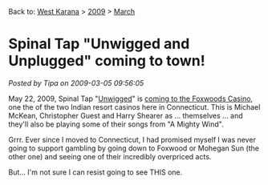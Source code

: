 Back to: [West Karana](/posts/westkarana.md) > [2009](/posts/2009/westkarana.md) > [March](./westkarana.md)
# Spinal Tap "Unwigged and Unplugged" coming to town!

*Posted by Tipa on 2009-03-05 09:56:05*

May 22, 2009, Spinal Tap "[Unwigged](http://www.unwigged.com/)" is [coming to the Foxwoods Casino](http://tinyurl.com/d5js4t), one the of the two Indian resort casinos here in Connecticut. This is Michael McKean, Christopher Guest and Harry Shearer as ... themselves ... and they'll also be playing some of their songs from "A Mighty Wind".

Grrr. Ever since I moved to Connecticut, I had promised myself I was never going to support gambling by going down to Foxwood or Mohegan Sun (the other one) and seeing one of their incredibly overpriced acts.

But... I'm not sure I can resist going to see THIS one.

